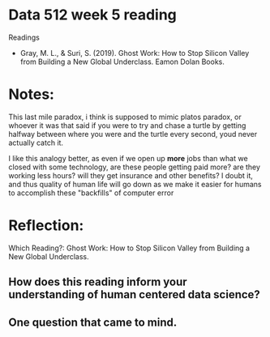 # Data 512 week 5 reading
Readings
-  Gray, M. L., & Suri, S. (2019). Ghost Work: How to Stop Silicon Valley from Building a New Global Underclass. Eamon Dolan Books.

# Notes:

This last mile paradox, i think is supposed to mimic platos paradox, or whoever it was that said if you were to try and chase a turtle by getting halfway between where you were and the turtle every second, youd never actually catch it.

I like this analogy better, as even if we open up __more__ jobs than what we closed with some technology, are these people getting paid more? are they working less hours? will they get insurance and other benefits? I doubt it, and thus quality of human life will go down as we make it easier for humans to accomplish these "backfills" of computer error

# Reflection:

Which Reading?:  Ghost Work: How to Stop Silicon Valley from Building a New Global Underclass.

## How does this reading inform your understanding of human centered data science?

## One question that came to mind.
